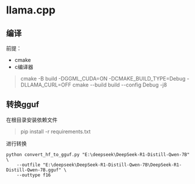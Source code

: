 # llama.cpp

## 编译

前提：

- cmake
- c编译器

> cmake -B build -DGGML_CUDA=ON -DCMAKE_BUILD_TYPE=Debug -DLLAMA_CURL=OFF
cmake --build build --config Debug -j8

## 转换gguf

在根目录安装依赖文件
>pip install -r requirements.txt

进行转换

```shell
python convert_hf_to_gguf.py "E:\deepseek\DeepSeek-R1-Distill-Qwen-7B" \
    --outfile "E:\deepseek\DeepSeek-R1-Distill-Qwen-7B\DeepSeek-R1-Distill-Qwen-7B.gguf" \
    --outtype f16
```
